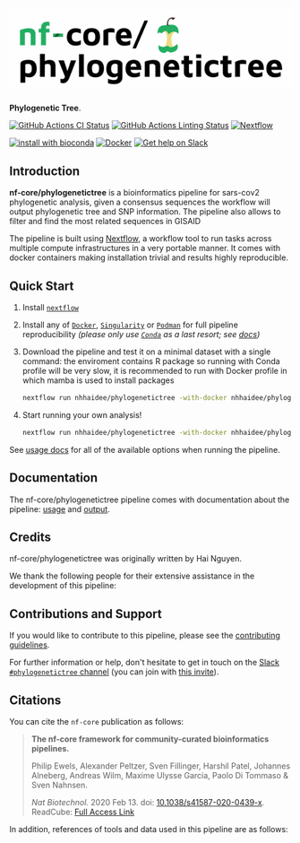 # ![nf-core/phylogenetictree](docs/images/nf-core-phylogenetictree_logo.png)

**Phylogenetic Tree**.

[![GitHub Actions CI Status](https://github.com/nf-core/phylogenetictree/workflows/nf-core%20CI/badge.svg)](https://github.com/nf-core/phylogenetictree/actions)
[![GitHub Actions Linting Status](https://github.com/nf-core/phylogenetictree/workflows/nf-core%20linting/badge.svg)](https://github.com/nf-core/phylogenetictree/actions)
[![Nextflow](https://img.shields.io/badge/nextflow-%E2%89%A520.04.0-brightgreen.svg)](https://www.nextflow.io/)

[![install with bioconda](https://img.shields.io/badge/install%20with-bioconda-brightgreen.svg)](https://bioconda.github.io/)
[![Docker](https://img.shields.io/docker/automated/nfcore/phylogenetictree.svg)](https://hub.docker.com/r/nfcore/phylogenetictree)
[![Get help on Slack](http://img.shields.io/badge/slack-nf--core%20%23phylogenetictree-4A154B?logo=slack)](https://nfcore.slack.com/channels/phylogenetictree)

## Introduction

<!-- TODO nf-core: Write a 1-2 sentence summary of what data the pipeline is for and what it does -->
**nf-core/phylogenetictree** is a bioinformatics pipeline for sars-cov2 phylogenetic analysis, given a consensus sequences the workflow will output phylogenetic tree and SNP information. The pipeline also allows to filter and find the most related sequences in GISAID

The pipeline is built using [Nextflow](https://www.nextflow.io), a workflow tool to run tasks across multiple compute infrastructures in a very portable manner. It comes with docker containers making installation trivial and results highly reproducible.

## Quick Start

1. Install [`nextflow`](https://nf-co.re/usage/installation)

2. Install any of [`Docker`](https://docs.docker.com/engine/installation/), [`Singularity`](https://www.sylabs.io/guides/3.0/user-guide/) or [`Podman`](https://podman.io/) for full pipeline reproducibility _(please only use [`Conda`](https://conda.io/miniconda.html) as a last resort; see [docs](https://nf-co.re/usage/configuration#basic-configuration-profiles))_

3. Download the pipeline and test it on a minimal dataset with a single command: the enviroment contains R package so running with Conda profile will be very slow, it is recommended to run with Docker profile in which mamba is used to install packages

    ```bash
    nextflow run nhhaidee/phylogenetictree -with-docker nhhaidee/phylogenetic:dev1.0 --input '/path/to/consensus_sequences/*.fasta' --reference_name 'MN908947.3' --reference_fasta '/path/to/ref_seq/nCoV-2019.reference.fasta'
    ```

4. Start running your own analysis!

    <!-- TODO nf-core: Update the example "typical command" below used to run the pipeline -->

    ```bash
    nextflow run nhhaidee/phylogenetictree -with-docker nhhaidee/phylogenetic:dev1.0 --filter_gisaid true
    ```

See [usage docs](https://nf-co.re/phylogenetictree/usage) for all of the available options when running the pipeline.


## Documentation

The nf-core/phylogenetictree pipeline comes with documentation about the pipeline: [usage](https://nf-co.re/phylogenetictree/usage) and [output](https://nf-co.re/phylogenetictree/output).

<!-- TODO nf-core: Add a brief overview of what the pipeline does and how it works -->

## Credits

nf-core/phylogenetictree was originally written by Hai Nguyen.

We thank the following people for their extensive assistance in the development
of this pipeline:

<!-- TODO nf-core: If applicable, make list of people who have also contributed -->

## Contributions and Support

If you would like to contribute to this pipeline, please see the [contributing guidelines](.github/CONTRIBUTING.md).

For further information or help, don't hesitate to get in touch on the [Slack `#phylogenetictree` channel](https://nfcore.slack.com/channels/phylogenetictree) (you can join with [this invite](https://nf-co.re/join/slack)).

## Citations

<!-- TODO nf-core: Add citation for pipeline after first release. Uncomment lines below and update Zenodo doi. -->
<!-- If you use  nf-core/phylogenetictree for your analysis, please cite it using the following doi: [10.5281/zenodo.XXXXXX](https://doi.org/10.5281/zenodo.XXXXXX) -->

You can cite the `nf-core` publication as follows:

> **The nf-core framework for community-curated bioinformatics pipelines.**
>
> Philip Ewels, Alexander Peltzer, Sven Fillinger, Harshil Patel, Johannes Alneberg, Andreas Wilm, Maxime Ulysse Garcia, Paolo Di Tommaso & Sven Nahnsen.
>
> _Nat Biotechnol._ 2020 Feb 13. doi: [10.1038/s41587-020-0439-x](https://dx.doi.org/10.1038/s41587-020-0439-x).
> ReadCube: [Full Access Link](https://rdcu.be/b1GjZ)

In addition, references of tools and data used in this pipeline are as follows:

<!-- TODO nf-core: Add bibliography of tools and data used in your pipeline -->
